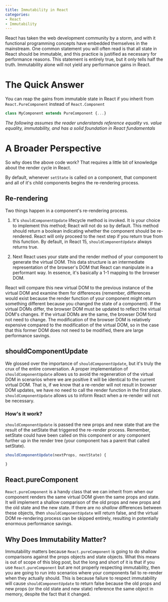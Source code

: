 ```yaml
---
title: Immutability in React
categories:
- React
- Immutability
---
```


React has taken the web development community by a storm, and with it functional programming concepts have embedded themselves in the mainstream. One common statement you will often read is that all state in React should be immutable, and this practice is justified as necessary for performance reasons. This statement is entirely true, but it only tells half the truth. Immutability alone will not yield any performance gains in React.

# The Quick Answer
You can reap the gains from immutable state in React if you inherit from `React.PureComponent` instead of `React.Component`

```js
class MyComponent extends PureComponent {...}
```
_The following assumes the reader understands reference equality vs. value equality, immutability, and has a solid foundation in React fundamentals_

# A Broader Perspective
So why does the above code work? That requires a little bit of knowledge about the render cycle in React.

By default, whenever `setState` is called on a component, that component and all of it's child components begins the re-rendering process.

## Re-rendering
Two things happen in a component's re-rendering process.

1. It's `shouldComponentUpdate` lifecycle method is invoked. It is your choice to implement this method; React will not do so by default. This method should return a boolean indicating whether the component should be re-rendered. React will only proceed to the next step if you return true from this function. By default, in React 15, `shouldComponentUpdate` always returns true.

2. Next React uses your state and the render method of your component to generate the virtual DOM. This data structure is an intermediate representation of the browser's DOM that React can manipulate in a performant way. In essence, it's basically a 1-1 mapping to the browser DOM.

React will compare this new virtual DOM to the previous instance of the virtual DOM and examine them for differences (remember, differences would exist because the render function of your component might return something different because you changed the state of a component). If the virtual DOMs differ, the browser DOM must be updated to reflect the virtual DOM's changes. If the virtual DOMs are the same, the browser DOM ford not need to change. The modification of the browser DOM is relatively expensive compared to the modification of the virtual DOM, so in the case that this former DOM does not need to be modified, there are large performance savings.

## shouldComponentUpdate
We glossed over the importance of `shouldComponentUpdate`, but it's truly the crux of the entire conversation. A proper implementation of `shouldComponentUpdate` allows us to avoid the regeneration of the virtual DOM in scenarios where we are positive it will be identical to the current virtual DOM. That is, if we know that a re-render will not result in browser DOM updates, we have no need to call the render function in the first place. `shouldComponentUpdate` allows us to inform React when a re-render will not be necessary.

### How's it work?
`shouldComponentUpdate` is passed the new props and new state that are the result of the setState that triggered the re-render process. Remember, setState could have been called on this component or any component further up in the render tree (your component has a parent that called setState).


```js
shouldComponentUpdate(nextProps, nextState) {

}
```

## React.pureComponent
`React.pureComponent` is a handy class that we can inherit from when our component renders the same virtual DOM given the same props and state. It will implement a shallow comparison of the old props and new props and the old state and the new state. If there are no *shallow* differences between these objects, then `shouldComponentUpdate` will return false, and the virtual DOM re-rendering process can be skipped entirely, resulting in potentially enormous performance savings.

## Why Does Immutability Matter?
Immutability matters because `React.pureComponent` is going to do shallow comparisons against the props objects and state objects. What this means is out of scope of this blog post, but the long and short of it is that if you use `React.pureComponent` but are not properly respecting immutability, then you are going to run into scenarios where your components fail to re-render when they actually should. This is because failure to respect immutability will cause `shouldComponentUpdate` to return false because the old props and new props (or the old state and new state) reference the same object in memory, despite the fact that it changed.
